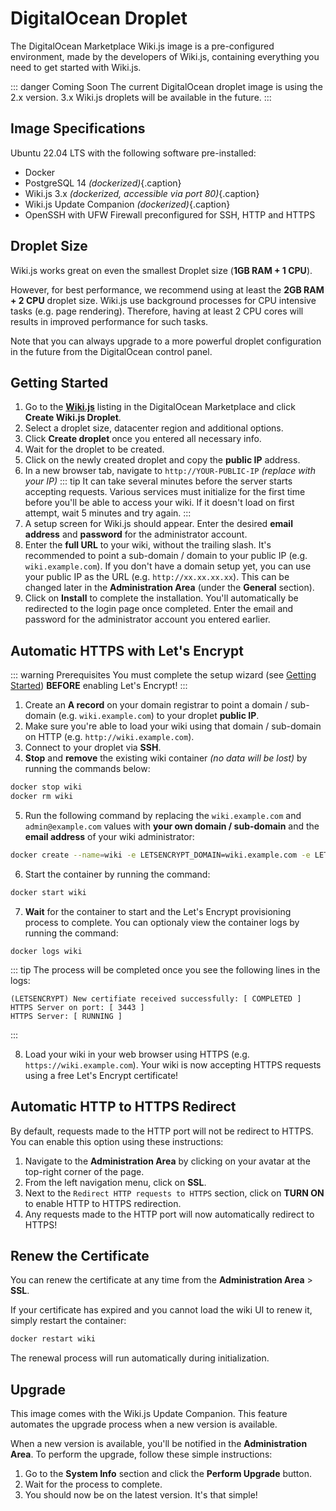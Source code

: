 # DigitalOcean Droplet

The DigitalOcean Marketplace Wiki.js image is a pre-configured environment, made by the developers of Wiki.js, containing everything you need to get started with Wiki.js.

::: danger Coming Soon
The current DigitalOcean droplet image is using the 2.x version. 3.x Wiki.js droplets will be available in the future.
:::

## Image Specifications

Ubuntu 22.04 LTS with the following software pre-installed:

- Docker
- PostgreSQL 14 *(dockerized)*{.caption}
- Wiki.js 3.x *(dockerized, accessible via port 80)*{.caption}
- Wiki.js Update Companion *(dockerized)*{.caption}
- OpenSSH with UFW Firewall preconfigured for SSH, HTTP and HTTPS

## Droplet Size

Wiki.js works great on even the smallest Droplet size (**1GB RAM + 1 CPU**).

However, for best performance, we recommend using at least the **2GB RAM + 2 CPU** droplet size. Wiki.js use background processes for CPU intensive tasks (e.g. page rendering). Therefore, having at least 2 CPU cores will results in improved performance for such tasks.

Note that you can always upgrade to a more powerful droplet configuration in the future from the DigitalOcean control panel.

## Getting Started

1. Go to the [**Wiki.js**](https://marketplace.digitalocean.com/apps/wiki-js?refcode=5f7445bfa4d0) listing in the DigitalOcean Marketplace and click **Create Wiki.js Droplet**.
1. Select a droplet size, datacenter region and additional options.
1. Click **Create droplet** once you entered all necessary info.
1. Wait for the droplet to be created.
1. Click on the newly created droplet and copy the **public IP** address.
1. In a new browser tab, navigate to `http://YOUR-PUBLIC-IP` *(replace with your IP)*
::: tip It can take several minutes before the server starts accepting requests.
Various services must initialize for the first time before you'll be able to access your wiki. If it doesn't load on first attempt, wait 5 minutes and try again.
:::
7. A setup screen for Wiki.js should appear. Enter the desired **email address** and **password** for the administrator account.
1. Enter the **full URL** to your wiki, without the trailing slash. It's recommended to point a sub-domain / domain to your public IP (e.g. `wiki.example.com`). If you don't have a domain setup yet, you can use your public IP as the URL (e.g. `http://xx.xx.xx.xx`). This can be changed later in the **Administration Area** (under the **General** section).
1. Click on **Install** to complete the installation. You'll automatically be redirected to the login page once completed. Enter the email and password for the administrator account you entered earlier.

## Automatic HTTPS with Let's Encrypt

::: warning Prerequisites
You must complete the setup wizard (see [Getting Started](#getting-started)) **BEFORE** enabling Let's Encrypt!
:::

1. Create an **A record** on your domain registrar to point a domain / sub-domain (e.g. `wiki.example.com`) to your droplet **public IP**.
2. Make sure you're able to load your wiki using that domain / sub-domain on HTTP (e.g. `http://wiki.example.com`).
3. Connect to your droplet via **SSH**.
4. **Stop** and **remove** the existing wiki container *(no data will be lost)* by running the commands below:

```bash
docker stop wiki
docker rm wiki
```

5. Run the following command by replacing the `wiki.example.com` and `admin@example.com` values with **your own domain / sub-domain** and the **email address** of your wiki administrator:

```bash
docker create --name=wiki -e LETSENCRYPT_DOMAIN=wiki.example.com -e LETSENCRYPT_EMAIL=admin@example.com -e SSL_ACTIVE=1 -e DB_TYPE=postgres -e DB_HOST=db -e DB_PORT=5432 -e DB_PASS_FILE=/etc/wiki/.db-secret -v /etc/wiki/.db-secret:/etc/wiki/.db-secret:ro -e DB_USER=wiki -e DB_NAME=wiki -e UPGRADE_COMPANION=1 --restart=unless-stopped -h wiki --network=wikinet -p 80:3000 -p 443:3443 requarks/wiki:2
```

6. Start the container by running the command:
```bash
docker start wiki
```

7. **Wait** for the container to start and the Let's Encrypt provisioning process to complete. You can optionaly view the container logs by running the command:
```
docker logs wiki
```
::: tip
The process will be completed once you see the following lines in the logs:

```
(LETSENCRYPT) New certifiate received successfully: [ COMPLETED ]
HTTPS Server on port: [ 3443 ]
HTTPS Server: [ RUNNING ]
```
:::

8. Load your wiki in your web browser using HTTPS (e.g. `https://wiki.example.com`). Your wiki is now accepting HTTPS requests using a free Let's Encrypt certificate!

## Automatic HTTP to HTTPS Redirect

By default, requests made to the HTTP port will not be redirect to HTTPS. You can enable this option using these instructions:

1. Navigate to the **Administration Area** by clicking on your avatar at the top-right corner of the page.
2. From the left navigation menu, click on **SSL**.
3. Next to the `Redirect HTTP requests to HTTPS` section, click on **TURN ON** to enable HTTP to HTTPS redirection.
4. Any requests made to the HTTP port will now automatically redirect to HTTPS!

## Renew the Certificate

You can renew the certificate at any time from the **Administration Area** > **SSL**.

If your certificate has expired and you cannot load the wiki UI to renew it, simply restart the container:

```bash
docker restart wiki
```

The renewal process will run automatically during initialization.

## Upgrade

This image comes with the Wiki.js Update Companion. This feature automates the upgrade process when a new version is available.

When a new version is available, you'll be notified in the **Administration Area**. To perform the upgrade, follow these simple instructions:
1. Go to the **System Info** section and click the **Perform Upgrade** button.
1. Wait for the process to complete.
1. You should now be on the latest version. It's that simple!
